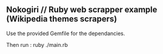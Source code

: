 ## Nokogiri // Ruby web scrapper example (Wikipedia themes scrapers)

Use the provided Gemfile for the dependancies.

Then run : ruby ./main.rb
